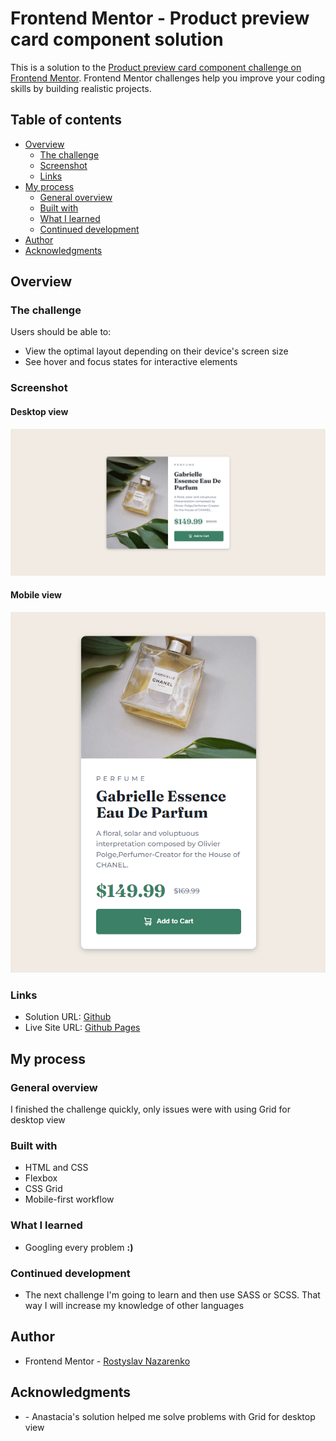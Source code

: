 # Frontend Mentor - Product preview card component solution

This is a solution to the [Product preview card component challenge on Frontend Mentor](https://www.frontendmentor.io/challenges/product-preview-card-component-GO7UmttRfa). Frontend Mentor challenges help you improve your coding skills by building realistic projects. 

## Table of contents

- [Overview](#overview)
  - [The challenge](#the-challenge)
  - [Screenshot](#screenshot)
  - [Links](#links)
- [My process](#my-process)
  - [General overview](#general-overview)
  - [Built with](#built-with)
  - [What I learned](#what-i-learned)
  - [Continued development](#continued-development)
- [Author](#author)
- [Acknowledgments](#acknowledgments)

## Overview

### The challenge

Users should be able to:

- View the optimal layout depending on their device's screen size
- See hover and focus states for interactive elements

### Screenshot

#### Desktop view

![Desktop image solution](images/screenshot-desktop.png)


#### Mobile view

![Mobile image solution](images/screenshot-mobile.png)



### Links

- Solution URL: [Github](https://github.com/rostyslav-nazarenko/product-preview-card-component-main)
- Live Site URL: [Github Pages](https://your-live-site-url.com)

## My process

### General overview

I finished the challenge quickly, only issues were with using Grid for desktop view

### Built with

- HTML and CSS
- Flexbox
- CSS Grid
- Mobile-first workflow

### What I learned

- Googling every problem **:)**

### Continued development

- The next challenge I'm going to learn and then use SASS or SCSS. That way I will increase my knowledge of other languages

## Author

- Frontend Mentor - [Rostyslav Nazarenko](https://www.frontendmentor.io/profile/rostyslav-nazarenko)

## Acknowledgments

- [](https://www.frontendmentor.io/solutions/product-preview-card-component-Zgq7ILw0Y0) - Anastacia's solution helped me solve problems with Grid for desktop view